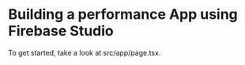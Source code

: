 # Building a performance App using Firebase Studio

To get started, take a look at src/app/page.tsx.
